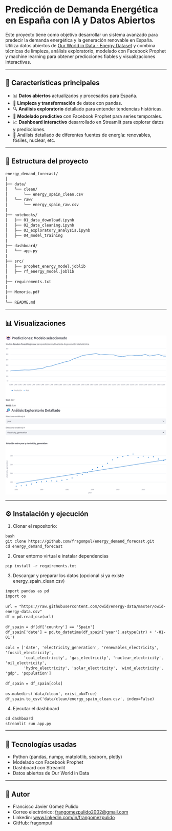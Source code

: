 # Predicción de Demanda Energética en España con IA y Datos Abiertos

Este proyecto tiene como objetivo desarrollar un sistema avanzado para predecir la demanda energética y la generación renovable en España. Utiliza datos abiertos de [Our World in Data - Energy Dataset](https://github.com/owid/energy-data) y combina técnicas de limpieza, análisis exploratorio, modelado con Facebook Prophet y machine learning para obtener predicciones fiables y visualizaciones interactivas.

---

## 🚀 Características principales

- 📊 **Datos abiertos** actualizados y procesados para España.
- 🧹 **Limpieza y transformación** de datos con pandas.
- 🔍 **Análisis exploratorio** detallado para entender tendencias históricas.
- 🤖 **Modelado predictivo** con Facebook Prophet para series temporales.
- 📈 **Dashboard interactivo** desarrollado en Streamlit para explorar datos y predicciones.
- 🌿 Análisis detallado de diferentes fuentes de energía: renovables, fósiles, nuclear, etc.

---

## 📂 Estructura del proyecto
```plaintext
energy_demand_forecast/
│
├── data/
│   └── clean/
│       └── energy_spain_clean.csv
│   └── raw/
│       └── energy_spain_raw.csv
|
├── notebooks/
│   ├── 01_data_download.ipynb
│   ├── 02_data_cleaning.ipynb
│   ├── 03_exploratory_analysis.ipynb
│   ├── 04_model_training
|
├── dashboard/
│   └── app.py
|
├── src/
│   ├── prophet_energy_model.joblib
│   ├── rf_energy_model.joblib
|
├── requirements.txt
|
├── Memoria.pdf
|
└── README.md
```

---

## 📊 Visualizaciones

![Dashboard Screenshot](dashboard/dashboard_screenshot1.png)
![Dashboard Screenshot](dashboard/dashboard_screenshot2.png)

---

## ⚙️ Instalación y ejecución

1. Clonar el repositorio:
```
bash
git clone https://github.com/fragompul/energy_demand_forecast.git
cd energy_demand_forecast
```

2. Crear entorno virtual e instalar dependencias
```
pip install -r requirements.txt
```

3. Descargar y preparar los datos (opcional si ya existe energy_spain_clean.csv)
```
import pandas as pd
import os

url = "https://raw.githubusercontent.com/owid/energy-data/master/owid-energy-data.csv"
df = pd.read_csv(url)

df_spain = df[df['country'] == 'Spain']
df_spain['date'] = pd.to_datetime(df_spain['year'].astype(str) + '-01-01')

cols = ['date', 'electricity_generation', 'renewables_electricity', 'fossil_electricity',
        'coal_electricity', 'gas_electricity', 'nuclear_electricity', 'oil_electricity',
        'hydro_electricity', 'solar_electricity', 'wind_electricity', 'gdp', 'population']

df_spain = df_spain[cols]

os.makedirs('data/clean', exist_ok=True)
df_spain.to_csv('data/clean/energy_spain_clean.csv', index=False)
```

4. Ejecutar el dashboard
```
cd dashboard
streamlit run app.py
```

---

## 🧠 Tecnologías usadas
- Python (pandas, numpy, matplotlib, seaborn, plotly)
- Modelado con Facebook Prophet
- Dashboard con Streamlit
- Datos abiertos de Our World in Data

---

## 📌 Autor
- Francisco Javier Gómez Pulido
- Correo electrónico: frangomezpulido2002@gmail.com
- Linkedin: www.linkedin.com/in/frangomezpulido
- GitHub: fragompul

